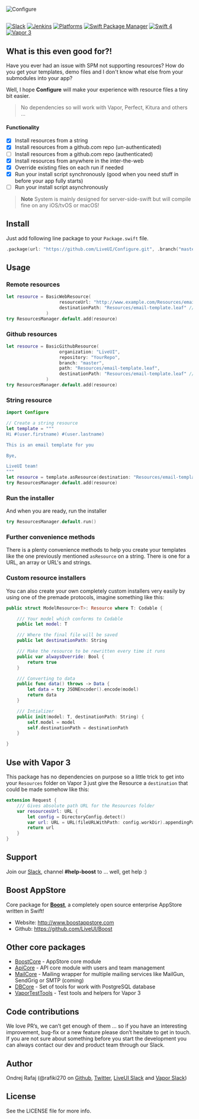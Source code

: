 ![Configure](https://github.com/LiveUI/Configure/raw/master/Other/logo.png)

##

[![Slack](https://img.shields.io/badge/join-slack-745EAF.svg?style=flat)](http://bit.ly/2B0dEyt)
[![Jenkins](https://ci.liveui.io/job/LiveUI/job/Configure/job/master/badge/icon)](https://ci.liveui.io/job/LiveUI/job/Configure/)
[![Platforms](https://img.shields.io/badge/platforms-macOS%2010.13%20|%20Ubuntu%2016.04%20LTS-ff0000.svg?style=flat)](https://github.com/LiveUI/Configure)
[![Swift Package Manager](https://img.shields.io/badge/SPM-compatible-4BC51D.svg?style=flat)](https://swift.org/package-manager/)
[![Swift 4](https://img.shields.io/badge/swift-4.1-orange.svg?style=flat)](http://swift.org)
[![Vapor 3](https://img.shields.io/badge/vapor-3.0-blue.svg?style=flat)](https://vapor.codes)


## What is this even good for?!

Have you ever had an issue with SPM not supporting resources? How do you get your templates, demo files and I don't know what else from your submodules into your app?

Well, I hope **Configure** will make your experience with resource files a tiny bit easier.

> No dependencies so will work with Vapor, Perfect, Kitura and others ...

#### Functionality

- [x] Install resources from a string
- [x] Install resources from a github.com repo (un-authenticated)
- [ ] Install resources from a github.com repo (authenticated)
- [x] Install resources from anywhere in the inter-the-web
- [x] Override existing files on each run if needed
- [x] Run your install script synchronously (good when you need stuff in before your app fully starts)
- [ ] Run your install script asynchronously

> **Note** System is mainly designed for server-side-swift but will compile fine on any iOS/tvOS or macOS!

## Install

Just add following line package to your `Package.swift` file.

```swift
.package(url: "https://github.com/LiveUI/Configure.git", .branch("master"))
```

## Usage

### Remote resources

```swift
let resource = BasicWebResource(
                    resourceUrl: "http://www.example.com/Resources/email-template.leaf", 
                    destinationPath: "Resources/email-template.leaf" // Where to install the file to
               )
try ResourcesManager.default.add(resource)
```

### Github resources

```swift
let resource = BasicGithubResource(
                    organization: "LiveUI", 
                    repository: "YourRepo", 
                    branch: "master", 
                    path: "Resources/email-template.leaf", 
                    destinationPath: "Resources/email-template.leaf" // Where to install the file to
               )
try ResourcesManager.default.add(resource)
```

### String resource

```swift
import Configure

// Create a string resource
let template = """
Hi #(user.firstname) #(user.lastname)

This is an email template for you

Bye,

LiveUI team!
"""
let resource = template.asResource(destination: "Resources/email-template.leaf")
try ResourcesManager.default.add(resource)
```

### Run the installer

And when you are ready, run the installer

```swift
try ResourcesManager.default.run()
```

### Further convenience methods

There is a plenty convenience methods to help you create your templates like the one previously mentioned `asResource` on a string. There is one for a URL, an array or URL's and strings.

### Custom resource installers

You can also create your own completely custom installers very easily by using one of the premade protocols, imagine something like this:

```swift
public struct ModelResource<T>: Resource where T: Codable {

    /// Your model which conforms to Codable
    public let model: T

    /// Where the final file will be saved
    public let destinationPath: String

    /// Make the resource to be rewritten every time it runs
    public var alwaysOverride: Bool {
        return true
    }

    /// Converting to data
    public func data() throws -> Data {
        let data = try JSONEncoder().encode(model)
        return data
    }

    /// Intializer
    public init(model: T, destinationPath: String) {
        self.model = model
        self.destinationPath = destinationPath
    }

}
```

## Use with Vapor 3

This package has no dependencies on purpose so a little trick to get into your `Resources` folder on Vapor 3 just give the Resource a `destination` that could be made somehow like this:

```swift
extension Request {
    /// Gives absolute path URL for the Resources folder
    var resourcesUrl: URL {
        let config = DirectoryConfig.detect()
        var url: URL = URL(fileURLWithPath: config.workDir).appendingPathComponent("Resources")
        return url
    }
}
```

## Support

Join our [Slack](http://bit.ly/2B0dEyt), channel <b>#help-boost</b> to ... well, get help :) 

## Boost AppStore

Core package for <b>[Boost](http://www.boostappstore.com)</b>, a completely open source enterprise AppStore written in Swift!
- Website: http://www.boostappstore.com
- Github: https://github.com/LiveUI/Boost

## Other core packages

* [BoostCore](https://github.com/LiveUI/BoostCore/) - AppStore core module
* [ApiCore](https://github.com/LiveUI/ApiCore/) - API core module with users and team management
* [MailCore](https://github.com/LiveUI/MailCore/) - Mailing wrapper for multiple mailing services like MailGun, SendGrig or SMTP (coming)
* [DBCore](https://github.com/LiveUI/DbCore/) - Set of tools for work with PostgreSQL database
* [VaporTestTools](https://github.com/LiveUI/VaporTestTools) - Test tools and helpers for Vapor 3

## Code contributions

We love PR’s, we can’t get enough of them ... so if you have an interesting improvement, bug-fix or a new feature please don’t hesitate to get in touch. If you are not sure about something before you start the development you can always contact our dev and product team through our Slack.

## Author

Ondrej Rafaj (@rafiki270 on [Github](https://github.com/rafiki270), [Twitter](https://twitter.com/rafiki270), [LiveUI Slack](http://bit.ly/2B0dEyt) and [Vapor Slack](https://vapor.team/))

## License

See the LICENSE file for more info.

